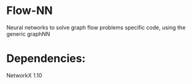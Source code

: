 # Flow-NN
Neural networks to solve graph flow problems specific code, using the generic graphNN

# Dependencies:

NetworkX	1.10

